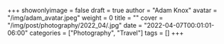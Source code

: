 +++
showonlyimage = false
draft = true
author = "Adam Knox"
avatar = "/img/adam_avatar.jpeg"
weight = 0
title = ""
cover = "/img/post/photography/2022_04/.jpg"
date = "2022-04-07T00:01:01-06:00"
categories = ["Photography", "Travel"]
tags = []
+++
<!--more-->
